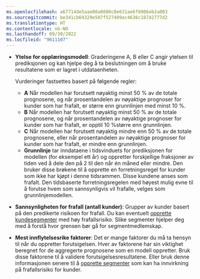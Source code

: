 ```yaml
---
ms.openlocfilehash: a67714de5aae80a0080c0e631ae6f8986eb2a003
ms.sourcegitcommit: be341cb69329e507f527409ac4636c18742777d2
ms.translationtype: HT
ms.contentlocale: nb-NO
ms.lasthandoff: 09/30/2022
ms.locfileid: "9611107"
---
```

- **Ytelse for opplæringsmodell**: Graderingene A, B eller C angir ytelsen til prediksjonen og kan hjelpe deg å ta beslutningen om å bruke resultatene som er lagret i utdataenheten.

  Vurderinger fastsettes basert på følgende regler:
  - **A** Når modellen har forutsett nøyaktig minst 50 % av de totale prognosene, og når prosentandelen av nøyaktige prognoser for kunder som har frafalt, er større enn grunnlinjen med minst 10 %.
  - **B** Når modellen har forutsett nøyaktig minst 50 % av de totale prognosene, og når prosentandelen av nøyaktige prognoser for kunder som har frafalt, er opptil 10 %større enn grunnlinjen.
  - **C** Når modellen har forutsett nøyaktig mindre enn 50 % av de totale prognosene, eller når prosentandelen av nøyaktige prognoser for kunder som har frafalt, er mindre enn grunnlinjen.
  - **Grunnlinje** tar inndataene i tidsvinduets for prediksjonen for modellen (for eksempel ett år) og oppretter forskjellige fraksjoner av tiden ved å dele den på 2 til den når én måned eller mindre. Den bruker disse brøkene til å opprette en forretningsregel for kunder som ikke har kjøpt i denne tidsrammen. Disse kundene anses som frafalt. Den tidsbaserte forretningsregelen med høyest mulig evne til å forutse hvem som sannsynligvis vil frafalle, velges som grunnlinjemodellen.

- **Sannsynligheten for frafall (antall kunder)**: Grupper av kunder basert på den predikerte risikoen for frafall. Du kan eventuelt [opprette kundesegmenter](../prediction-based-segment.md) med høy frafallsrisiko. Slike segmenter hjelper deg med å forstå hvor grensen bør gå for segmentmedlemskap.

- **Mest innflytelsesrike faktorer**: Det er mange faktorer du må ta hensyn til når du oppretter forutsigelsen. Hver av faktorene har sin viktighet beregnet for de aggregerte prognosene som en modell oppretter. Bruk disse faktorene til å validere forutsigelsesresultatene. Eller bruk denne informasjonen senere til å [opprette segmenter](../prediction-based-segment.md) som kan ha innvirkning på frafallsrisiko for kunder.